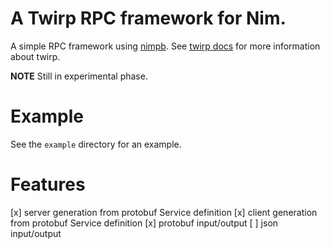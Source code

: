 # A Twirp RPC framework for Nim.

A simple RPC framework using [nimpb](https://github.com/oswjk/nimpb). See
[twirp docs](https://twitchtv.github.io/twirp/docs/intro.html) for more
information about twirp.

**NOTE** Still in experimental phase.

# Example

See the `example` directory for an example.

# Features

[x] server generation from protobuf Service definition
[x] client generation from protobuf Service definition
[x] protobuf input/output
[ ] json input/output

